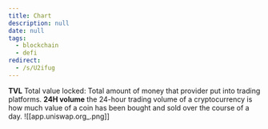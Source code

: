 ```yaml
---
title: Chart
description: null
date: null
tags:
  - blockchain
  - defi
redirect:
  - /s/U2ifug
---
```


**TVL** Total value locked: Total amount of money that provider put into trading platforms. **24H volume** the 24-hour trading volume of a cryptocurrency is how much value of a coin has been bought and sold over the course of a day. ![[app.uniswap.org_.png]]
